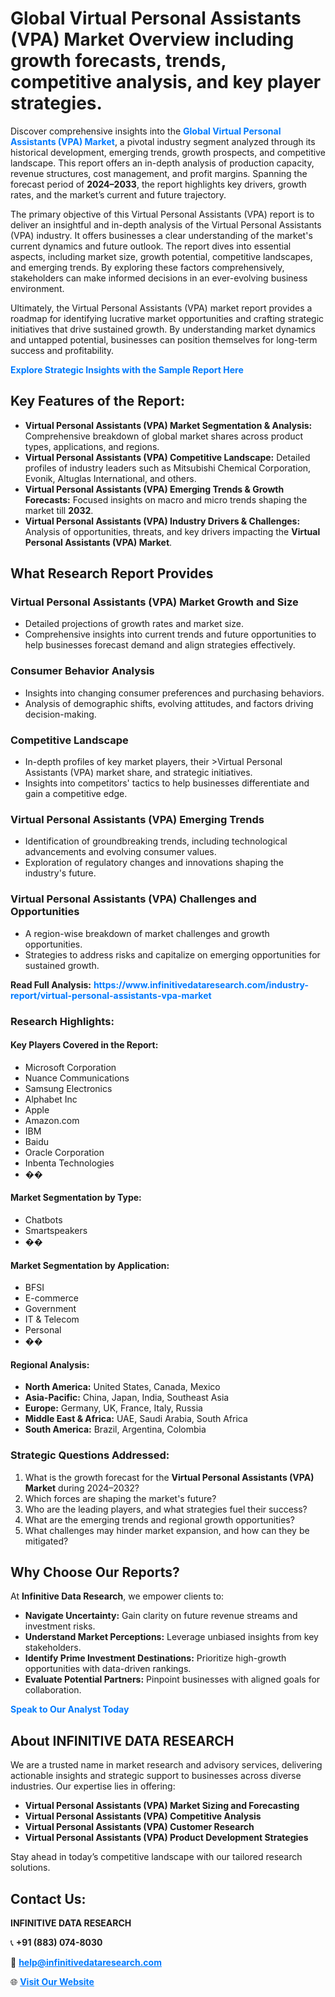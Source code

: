 <h1>Global Virtual Personal Assistants (VPA) Market Overview including growth forecasts, trends, competitive analysis, and key player strategies.</h1>
<p>
Discover comprehensive insights into the 
<a href="https://www.infinitivedataresearch.com/industry-report/virtual-personal-assistants-vpa-market" rel="dofollow" style="color: #007BFF; text-decoration: none;"><strong>Global Virtual Personal Assistants (VPA) Market</strong></a>, a pivotal industry segment analyzed through its historical development, emerging trends, growth prospects, and competitive landscape. This report offers an in-depth analysis of production capacity, revenue structures, cost management, and profit margins. Spanning the forecast period of <strong>2024–2033</strong>, the report highlights key drivers, growth rates, and the market’s current and future trajectory.
</p>
<p>
The primary objective of this Virtual Personal Assistants (VPA) report is to deliver an insightful and in-depth analysis of the Virtual Personal Assistants (VPA) industry. It offers businesses a clear understanding of the market's current dynamics and future outlook. The report dives into essential aspects, including market size, growth potential, competitive landscapes, and emerging trends. By exploring these factors comprehensively, stakeholders can make informed decisions in an ever-evolving business environment.
</p>
<p>
Ultimately, the Virtual Personal Assistants (VPA) market report provides a roadmap for identifying lucrative market opportunities and crafting strategic initiatives that drive sustained growth. By understanding market dynamics and untapped potential, businesses can position themselves for long-term success and profitability.
</p>
<p>
<a href="https://www.infinitivedataresearch.com/request-sample/reportId=109986" style="color: #007BFF; text-decoration: none;"><strong>Explore Strategic Insights with the Sample Report Here</strong></a>
</p>

<h2>Key Features of the Report:</h2>
<ul>
<li><strong>Virtual Personal Assistants (VPA) Market Segmentation & Analysis:</strong> Comprehensive breakdown of global market shares across product types, applications, and regions.</li>
<li><strong>Virtual Personal Assistants (VPA) Competitive Landscape:</strong> Detailed profiles of industry leaders such as Mitsubishi Chemical Corporation, Evonik, Altuglas International, and others.</li>
<li><strong>Virtual Personal Assistants (VPA) Emerging Trends & Growth Forecasts:</strong> Focused insights on macro and micro trends shaping the market till <strong>2032</strong>.</li>
<li><strong>Virtual Personal Assistants (VPA) Industry Drivers & Challenges:</strong> Analysis of opportunities, threats, and key drivers impacting the <strong>Virtual Personal Assistants (VPA) Market</strong>.</li>
</ul>

<h2>What Research Report Provides</h2>
<h3>Virtual Personal Assistants (VPA) Market Growth and Size</h3>
<ul>
<li>Detailed projections of growth rates and market size.</li>
<li>Comprehensive insights into current trends and future opportunities to help businesses forecast demand and align strategies effectively.</li>
</ul>

<h3>Consumer Behavior Analysis</h3>
<ul>
<li>Insights into changing consumer preferences and purchasing behaviors.</li>
<li>Analysis of demographic shifts, evolving attitudes, and factors driving decision-making.</li>
</ul>

<h3>Competitive Landscape</h3>
<ul>
<li>In-depth profiles of key market players, their >Virtual Personal Assistants (VPA) market share, and strategic initiatives.</li>
<li>Insights into competitors' tactics to help businesses differentiate and gain a competitive edge.</li>
</ul>

<h3>Virtual Personal Assistants (VPA) Emerging Trends</h3>
<ul>
<li>Identification of groundbreaking trends, including technological advancements and evolving consumer values.</li>
<li>Exploration of regulatory changes and innovations shaping the industry's future.</li>
</ul>

<h3>Virtual Personal Assistants (VPA) Challenges and Opportunities</h3>
<ul>
<li>A region-wise breakdown of market challenges and growth opportunities.</li>
<li>Strategies to address risks and capitalize on emerging opportunities for sustained growth.</li>
</ul>
<p><strong>Read Full Analysis:</strong> <a href="https://www.infinitivedataresearch.com/industry-report/virtual-personal-assistants-vpa-market" rel="dofollow" style="color: #007BFF; text-decoration: none;"><strong>https://www.infinitivedataresearch.com/industry-report/virtual-personal-assistants-vpa-market</strong></a></p>
<h3>Research Highlights:</h3>
<h4>Key Players Covered in the Report:</h4>
<ul><li>Microsoft Corporation</li><li>Nuance Communications</li><li>Samsung Electronics</li><li>Alphabet Inc</li><li>Apple</li><li>Amazon.com</li><li>IBM</li><li>Baidu</li><li>Oracle Corporation</li><li>Inbenta Technologies</li><li>��</li></ul>
<h4>Market Segmentation by Type:</h4>
<ul><li>Chatbots</li><li>Smartspeakers</li><li>��</li></ul>
<h4>Market Segmentation by Application:</h4>
<ul><li>BFSI</li><li>E-commerce</li><li>Government</li><li>IT &amp; Telecom</li><li>Personal</li><li>��</li></ul>

<h4>Regional Analysis:</h4>
<ul>
<li><strong>North America:</strong> United States, Canada, Mexico</li>
<li><strong>Asia-Pacific:</strong> China, Japan, India, Southeast Asia</li>
<li><strong>Europe:</strong> Germany, UK, France, Italy, Russia</li>
<li><strong>Middle East & Africa:</strong> UAE, Saudi Arabia, South Africa</li>
<li><strong>South America:</strong> Brazil, Argentina, Colombia</li>
</ul>

<h3>Strategic Questions Addressed:</h3>
<ol>
<li>What is the growth forecast for the <strong>Virtual Personal Assistants (VPA) Market</strong> during 2024–2032?</li>
<li>Which forces are shaping the market's future?</li>
<li>Who are the leading players, and what strategies fuel their success?</li>
<li>What are the emerging trends and regional growth opportunities?</li>
<li>What challenges may hinder market expansion, and how can they be mitigated?</li>
</ol>

<h2>Why Choose Our Reports?</h2>
<p>At <strong>Infinitive Data Research</strong>, we empower clients to:</p>
<ul>
<li><strong>Navigate Uncertainty:</strong> Gain clarity on future revenue streams and investment risks.</li>
<li><strong>Understand Market Perceptions:</strong> Leverage unbiased insights from key stakeholders.</li>
<li><strong>Identify Prime Investment Destinations:</strong> Prioritize high-growth opportunities with data-driven rankings.</li>
<li><strong>Evaluate Potential Partners:</strong> Pinpoint businesses with aligned goals for collaboration.</li>
</ul>
<p><a href="https://www.infinitivedataresearch.com/industry-report/virtual-personal-assistants-vpa-market" rel="dofollow" style="color: #007BFF; text-decoration: none;"><strong>Speak to Our Analyst Today</strong></a></p>

<h2>About INFINITIVE DATA RESEARCH</h2>
<p>We are a trusted name in market research and advisory services, delivering actionable insights and strategic support to businesses across diverse industries. Our expertise lies in offering:</p>
<ul>
<li><strong>Virtual Personal Assistants (VPA) Market Sizing and Forecasting</strong></li>
<li><strong>Virtual Personal Assistants (VPA) Competitive Analysis</strong></li>
<li><strong>Virtual Personal Assistants (VPA) Customer Research</strong></li>
<li><strong>Virtual Personal Assistants (VPA) Product Development Strategies</strong></li>
</ul>
<p>Stay ahead in today’s competitive landscape with our tailored research solutions.</p>

<h2>Contact Us:</h2>
<p><strong>INFINITIVE DATA RESEARCH</strong></p>
<p>📞 <strong>+91 (883) 074-8030</strong></p>
<p>📧 <strong><a href="mailto:help@infinitivedataresearch.com" style="color: #007BFF;">help@infinitivedataresearch.com</a></strong></p>
<p>🌐 <strong><a href="https://www.infinitivedataresearch.com" rel="dofollow" style="color: #007BFF;">Visit Our Website</a></strong></p>